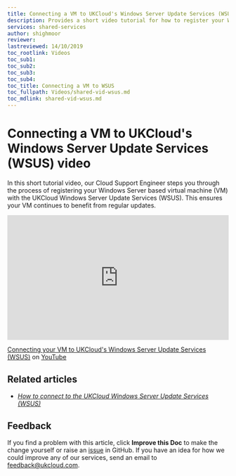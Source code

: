 ```yaml
---
title: Connecting a VM to UKCloud's Windows Server Update Services (WSUS) video
description: Provides a short video tutorial for how to register your Windows Server based virtual machine with the UKCloud Windows Server Update Services (WSUS)
services: shared-services
author: shighmoor
reviewer: 
lastreviewed: 14/10/2019
toc_rootlink: Videos
toc_sub1: 
toc_sub2:
toc_sub3:
toc_sub4:
toc_title: Connecting a VM to WSUS
toc_fullpath: Videos/shared-vid-wsus.md
toc_mdlink: shared-vid-wsus.md
---
```


# Connecting a VM to UKCloud's Windows Server Update Services (WSUS) video

In this short tutorial video, our Cloud Support Engineer steps you through the process of registering your Windows Server based virtual machine (VM) with the UKCloud Windows Server Update Services (WSUS). This ensures your VM continues to benefit from regular updates.

<div class="row">
  <div class="col-md-10">
    <div style="padding:56.25% 0 0 0;position:relative;">
      <iframe src="https://www.youtube.com/embed/DTLNkgeRplQ" style="position:absolute;top:0;left:0;width:100%;height:100%;" frameborder="0" allow="accelerometer; autoplay; encrypted-media; gyroscope; picture-in-picture" allowfullscreen></iframe>
    </div>
    <p><a href="https://www.youtube.com/watch?v=DTLNkgeRplQ">Connecting your VM to UKCloud's Windows Server Update Services (WSUS)</a> on <a href="https://www.youtube.com/channel/UCnlFUyOWcS4iE_HK-ZEcNGw">YouTube</a>
  </div>
</div>

## Related articles

- [*How to connect to the UKCloud Windows Server Update Services (WSUS)*](../shared/shared-how-connect-windows-update.md)

## Feedback

If you find a problem with this article, click **Improve this Doc** to make the change yourself or raise an [issue](https://github.com/UKCloud/documentation/issues) in GitHub. If you have an idea for how we could improve any of our services, send an email to <feedback@ukcloud.com>.
